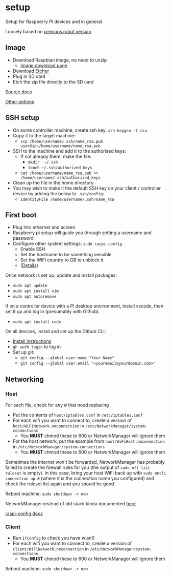 # setup

Setup for Raspberry Pi devices and in general

Loosely based on [previous robot version](https://github.com/AmoebaThree/RaspberryPiSetup/blob/master/README.md)

## Image

* Download Raspbian image, no need to unzip
  * [Image download page](https://www.raspberrypi.org/downloads/)
* Download [Etcher](https://www.balena.io/etcher/)
* Plug in SD card
* Etch the zip file directly to the SD card

[Source docs](https://www.raspberrypi.org/documentation/installation/installing-images/README.md)

[Other options](https://www.raspberrypi.org/documentation/installation/installing-images/windows.md)

## SSH setup

* On some controller machine, create ssh key: `ssh-keygen -t rsa`
* Copy it to the target machine:
  * `scp /home/username/.ssh/name_rsa.pub user@ip:/home/username/name_rsa.pub`
* SSH to the machine and add it to the authorised keys:
  * If not already there, make the file:
    * `mkdir  ~/.ssh`
    * `touch ~/.ssh/authorized_keys`
  * `cat /home/username/name_rsa.pub >> /home/username/.ssh/authorized_keys`
* Clean up the file in the home directory
* You may wish to make it the default SSH key on your client / controller device by adding the below to `.ssh/config`:
  * `IdentityFile /home/username/.ssh/name_rsa`

## First  boot

* Plug into ethernet and screen
* Raspberry pi setup will guide you through setting a username and password
* Configure other system settings: `sudo raspi-config`
  * Enable SSH
  * Set the hostname to be something sensible
  * Set the WiFi country to GB to unblock it
  * ([Details](http://www.raspberrypi-spy.co.uk/2012/05/enable-secure-shell-ssh-on-your-raspberry-pi/))

Once network is set up, update and install packages:

* `sudo apt update`
* `sudo apt install vim`
* `sudo apt autoremove`

If on a controller device with a Pi desktop environment, install vscode, then set it up and log in  (presumably with Github).

* `sudo apt install code`

On all devices, install and set up the Github CLI:

* [Install instructions](https://github.com/cli/cli/blob/trunk/docs/install_linux.md#debian)
* `gh auth login` to log in
* Set up git:
  * `git config --global user.name "Your Name"`
  * `git config --global user.email "<youremail@yourdomain.com>"`

## Networking

### Host

For each file, check for any # that need replacing

* Put the contents of `host/iptables.conf` in `/etc/iptables.conf`
* For each wifi you want to connect to, create a version of  `host/WiFiNetwork.nmconnection` in `/etc/NetworkManager/system-connections`
  * You **MUST** chmod these to 600 or NetworkManager will ignore them
* For the host network, put  the example from `host/WiFiHost.nmconnection` in `/etc/NetworkManager/system-connections`
  * You **MUST** chmod these to 600 or NetworkManager will ignore them

Sometimes the internet won't be forwarded, NetworkManager has probably failed to create the firewall rules for you (the output of `sudo nft list ruleset` is empty). In this case, bring your host WiFi back up with `sudo nmcli connection up #` (where # is the connection name you configured) and check the ruleset list again and you should be good.

Reboot machine: `sudo shutdown -r now`

NetworkManager instead of old stack kinda documented [here](https://raspberrypi.stackexchange.com/a/145594)

[raspi-config docs](https://www.raspberrypi.org/documentation/configuration/wireless/access-point.md)

### Client

* Run `ifconfig` to check you have wlan0
* For each wifi you want to connect to, create a version of  `client/WiFiNetwork.nmconnection` in `/etc/NetworkManager/system-connections`
  * You **MUST** chmod these to 600 or NetworkManager will ignore them

Reboot machine: `sudo shutdown -r now`

